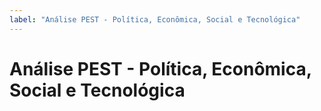 ```yaml
---
label: "Análise PEST - Política, Econômica, Social e Tecnológica"
---
```


# Análise PEST - Política, Econômica, Social e Tecnológica